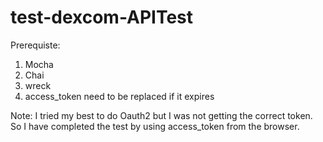 # test-dexcom-APITest
Prerequiste:
  1. Mocha
  2. Chai
  3. wreck
  4. access_token need to be replaced if it expires
  
Note:
 I tried my best to do Oauth2 but I was not getting the correct token. So I have completed the test by using access_token from the browser.
